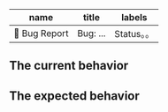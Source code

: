 name | title | labels
---- | --- | ---
🐛 Bug Report |Bug: ...  | Status。。|


## The current behavior


## The expected behavior